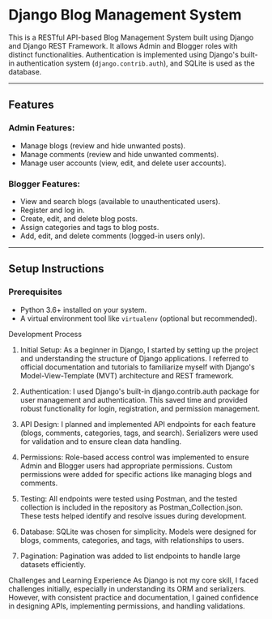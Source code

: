 # Django Blog Management System

This is a RESTful API-based Blog Management System built using Django and Django REST Framework. It allows Admin and Blogger roles with distinct functionalities. Authentication is implemented using Django's built-in authentication system (`django.contrib.auth`), and SQLite is used as the database.

---

## Features

### Admin Features:
- Manage blogs (review and hide unwanted posts).
- Manage comments (review and hide unwanted comments).
- Manage user accounts (view, edit, and delete user accounts).

### Blogger Features:
- View and search blogs (available to unauthenticated users).
- Register and log in.
- Create, edit, and delete blog posts.
- Assign categories and tags to blog posts.
- Add, edit, and delete comments (logged-in users only).

---

## Setup Instructions

### Prerequisites
- Python 3.6+ installed on your system.
- A virtual environment tool like `virtualenv` (optional but recommended).

Development Process
1. Initial Setup:
As a beginner in Django, I started by setting up the project and understanding the structure of Django applications. I referred to official documentation and tutorials to familiarize myself with Django's Model-View-Template (MVT) architecture and REST framework.

2. Authentication:
I used Django's built-in django.contrib.auth package for user management and authentication. This saved time and provided robust functionality for login, registration, and permission management.

3. API Design:
I planned and implemented API endpoints for each feature (blogs, comments, categories, tags, and search). Serializers were used for validation and to ensure clean data handling.

4. Permissions:
Role-based access control was implemented to ensure Admin and Blogger users had appropriate permissions. Custom permissions were added for specific actions like managing blogs and comments.

5. Testing:
All endpoints were tested using Postman, and the tested collection is included in the repository as Postman_Collection.json. These tests helped identify and resolve issues during development.

6. Database:
SQLite was chosen for simplicity. Models were designed for blogs, comments, categories, and tags, with relationships to users.

7. Pagination:
Pagination was added to list endpoints to handle large datasets efficiently.

Challenges and Learning Experience
As Django is not my core skill, I faced challenges initially, especially in understanding its ORM and serializers. However, with consistent practice and documentation, I gained confidence in designing APIs, implementing permissions, and handling validations.
